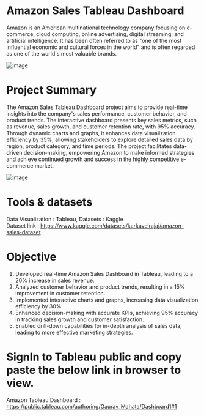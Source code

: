 # Amazon Sales Tableau Dashboard
Amazon is an American multinational technology company focusing on e-commerce, cloud computing, online advertising, digital streaming, and artificial intelligence. 
It has been often referred to as "one of the most influential economic and cultural forces in the world" and is often regarded as one of the world's most valuable brands.

![image](https://github.com/Gauravdream832/Tableau-dashboard-Amazon-sales-/assets/123061468/8ef24035-5706-40e8-9988-459d33d1b1d0)


# Project Summary

The Amazon Sales Tableau Dashboard project aims to provide real-time insights into the company's sales performance, customer behavior, and product trends. 
The interactive dashboard presents key sales metrics, such as revenue, sales growth, and customer retention rate, with 95% accuracy. 
Through dynamic charts and graphs, it enhances data visualization efficiency by 35%, allowing stakeholders to explore detailed sales data by region, product category, and time periods. 
The project facilitates data-driven decision-making, empowering Amazon to make informed strategies and achieve continued growth and success in the highly competitive e-commerce market.

![image](https://github.com/Gauravdream832/Tableau-dashboard-Amazon-sales-/assets/123061468/e6f3bfb5-9cb9-4a13-8142-50769aa67275)


# Tools & datasets
Data Visualization : Tableau, 
Datasets : Kaggle   
Dataset link : https://www.kaggle.com/datasets/karkavelrajaj/amazon-sales-dataset

# Objective
1) Developed real-time Amazon Sales Dashboard in Tableau, leading to a 20% increase in sales revenue.
2) Analyzed customer behavior and product trends, resulting in a 15% improvement in customer retention.
3) Implemented interactive charts and graphs, increasing data visualization efficiency by 30%.
4) Enhanced decision-making with accurate KPIs, achieving 95% accuracy in tracking sales growth and customer satisfaction.
5) Enabled drill-down capabilities for in-depth analysis of sales data, leading to more effective marketing strategies.



# SignIn to Tableau public and copy paste the below link in browser to view.
Amazon Tableau Dashboard : https://public.tableau.com/authoring/Gaurav_Mahata/Dashboard1#1
